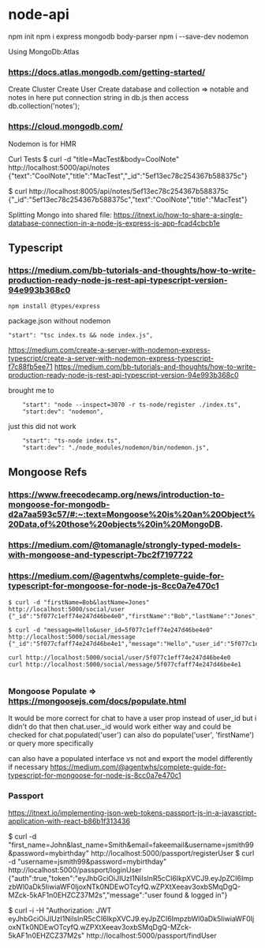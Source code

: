 # node-api

npm init
npm i express mongodb body-parser
npm i --save-dev nodemon

Using MongoDb:Atlas
### https://docs.atlas.mongodb.com/getting-started/

Create Cluster
Create User
Create database and collection => notable and notes in here
put connection string in db.js
then access db.collection('notes');
### https://cloud.mongodb.com/
Nodemon is for HMR

Curl Tests
$ curl -d "title=MacTest&body=CoolNote" http://localhost:5000/api/notes
{"text":"CoolNote","title":"MacTest","_id":"5ef13ec78c254367b588375c"}

$ curl http://localhost:8005/api/notes/5ef13ec78c254367b588375c
{"_id":"5ef13ec78c254367b588375c","text":"CoolNote","title":"MacTest"}

Splitting Mongo into shared file: https://itnext.io/how-to-share-a-single-database-connection-in-a-node-js-express-js-app-fcad4cbcb1e


## Typescript
### https://medium.com/bb-tutorials-and-thoughts/how-to-write-production-ready-node-js-rest-api-typescript-version-94e993b368c0
```
npm install @types/express
```

package.json without nodemon
```
"start": "tsc index.ts && node index.js",
```
https://medium.com/create-a-server-with-nodemon-express-typescript/create-a-server-with-nodemon-express-typescript-f7c88fb5ee71
https://medium.com/bb-tutorials-and-thoughts/how-to-write-production-ready-node-js-rest-api-typescript-version-94e993b368c0

brought me to 
```
    "start": "node --inspect=3070 -r ts-node/register ./index.ts",
    "start:dev": "nodemon",
```
just this did not work
```
    "start": "ts-node index.ts",
    "start:dev": "./node_modules/nodemon/bin/nodemon.js",
```

## Mongoose Refs
### https://www.freecodecamp.org/news/introduction-to-mongoose-for-mongodb-d2a7aa593c57/#:~:text=Mongoose%20is%20an%20Object%20Data,of%20those%20objects%20in%20MongoDB.
### https://medium.com/@tomanagle/strongly-typed-models-with-mongoose-and-typescript-7bc2f7197722
### https://medium.com/@agentwhs/complete-guide-for-typescript-for-mongoose-for-node-js-8cc0a7e470c1


```
$ curl -d "firstName=Bob&lastName=Jones" http://localhost:5000/social/user
{"_id":"5f077c1eff74e247d46be4e0","firstName":"Bob","lastName":"Jones","__v":0}

$ curl -d "message=Hello&user_id=5f077c1eff74e247d46be4e0" http://localhost:5000/social/message
{"_id":"5f077cfaff74e247d46be4e1","message":"Hello","user_id":"5f077c1eff74e247d46be4e0","__v":0}

curl http://localhost:5000/social/user/5f077c1eff74e247d46be4e0
curl http://localhost:5000/social/message/5f077cfaff74e247d46be4e1


```

### Mongoose Populate => https://mongoosejs.com/docs/populate.html

It would be more correct for chat to have a user prop instead of user_id but i didn't do that
then chat.user._id would work either way
and could be checked for chat.populated('user')
can also do populate('user', 'firstName') or query more specifically

can also have a populated interface vs not and export the model differently if necessary
https://medium.com/@agentwhs/complete-guide-for-typescript-for-mongoose-for-node-js-8cc0a7e470c1

### Passport
https://itnext.io/implementing-json-web-tokens-passport-js-in-a-javascript-application-with-react-b86b1f313436

$ curl -d "first_name=John&last_name=Smith&email=fakeemail&username=jsmith99&password=mybirthday" http://localhost:5000/passport/registerUser
$ curl -d "username=jsmith99&password=mybirthday" http://localhost:5000/passport/loginUser
{"auth":true,"token":"eyJhbGciOiJIUzI1NiIsInR5cCI6IkpXVCJ9.eyJpZCI6ImpzbWl0aDk5IiwiaWF0IjoxNTk0NDEwOTcyfQ.wZPXtXeeav3oxbSMqDgQ-MZck-5kAF1n0EHZCZ37M2s","message":"user found & logged in"}

$ curl -i -H "Authorization: JWT eyJhbGciOiJIUzI1NiIsInR5cCI6IkpXVCJ9.eyJpZCI6ImpzbWl0aDk5IiwiaWF0IjoxNTk0NDEwOTcyfQ.wZPXtXeeav3oxbSMqDgQ-MZck-5kAF1n0EHZCZ37M2s" http://localhost:5000/passport/findUser